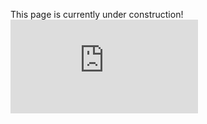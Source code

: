 This page is currently under construction! 
<embed src="https://adityahiyer.github.io/Resume_1.pdf" type="application/pdf"/>
